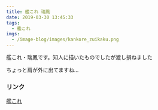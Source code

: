 ```yaml
---
title: 艦これ 瑞鳳
date: 2019-03-30 13:45:33
tags: 
  - 艦これ
imgs:
  - /image-blog/images/kankore_zuikaku.png
---
```


艦これ・瑞鳳です。知人に描いたものでしたが渡し損ねました

ちょっと肩が外に出てますね…

### リンク
[艦これ](http://www.dmm.com/netgame/feature/kancolle.html)
